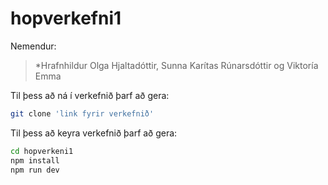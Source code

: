 # hopverkefni1

Nemendur:
> *Hrafnhildur Olga Hjaltadóttir, Sunna Karítas Rúnarsdóttir og Viktoría Emma

Til þess að ná í verkefnið þarf að gera:

```sh
git clone 'link fyrir verkefnið'
```

Til þess að keyra verkefnið þarf að gera:

```sh
cd hopverkeni1
npm install
npm run dev
```


